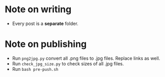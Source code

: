 # Note on writing

- Every post is a **separate** folder.

# Note on publishing

- Run `png2jpg.py` convert all .png files to .jpg files. Replace links as well.
- Run `check_jpg_size.py` to check sizes of all .jpg files.
- Run `bash pre-push.sh`